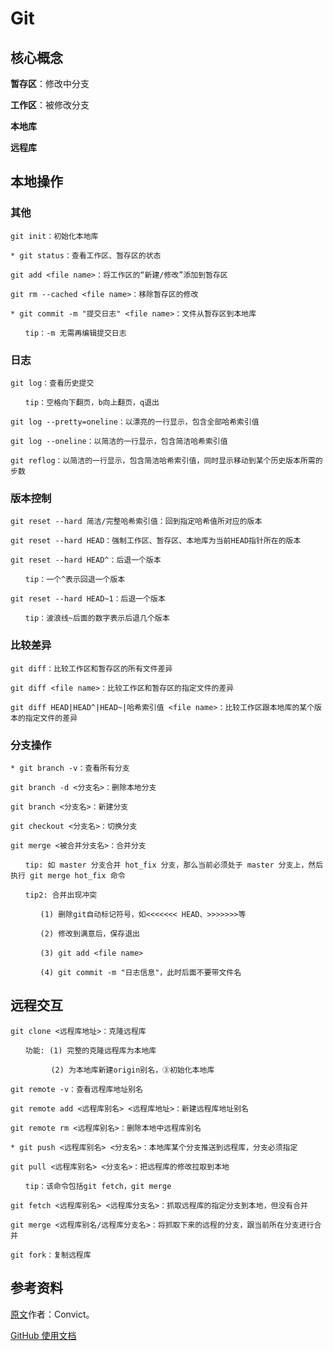 # Git

## 核心概念

**暂存区**：修改中分支

**工作区**：被修改分支

**本地库**

**远程库**

## 本地操作

### 其他

```
git init：初始化本地库

* git status：查看工作区、暂存区的状态

git add <file name>：将工作区的“新建/修改”添加到暂存区

git rm --cached <file name>：移除暂存区的修改

* git commit -m "提交日志" <file name>：文件从暂存区到本地库

　　tip：-m 无需再编辑提交日志
```

### 日志

```
git log：查看历史提交

　　tip：空格向下翻页，b向上翻页，q退出

git log --pretty=oneline：以漂亮的一行显示，包含全部哈希索引值

git log --oneline：以简洁的一行显示，包含简洁哈希索引值

git reflog：以简洁的一行显示，包含简洁哈希索引值，同时显示移动到某个历史版本所需的步数
```

### 版本控制

```
git reset --hard 简洁/完整哈希索引值：回到指定哈希值所对应的版本

git reset --hard HEAD：强制工作区、暂存区、本地库为当前HEAD指针所在的版本

git reset --hard HEAD^：后退一个版本　　

　　tip：一个^表示回退一个版本

git reset --hard HEAD~1：后退一个版本

　　tip：波浪线~后面的数字表示后退几个版本
```

### 比较差异

```
git diff：比较工作区和暂存区的所有文件差异

git diff <file name>：比较工作区和暂存区的指定文件的差异

git diff HEAD|HEAD^|HEAD~|哈希索引值 <file name>：比较工作区跟本地库的某个版本的指定文件的差异
```

### 分支操作

```
* git branch -v：查看所有分支

git branch -d <分支名>：删除本地分支

git branch <分支名>：新建分支

git checkout <分支名>：切换分支

git merge <被合并分支名>：合并分支

　　tip: 如 master 分支合并 hot_fix 分支，那么当前必须处于 master 分支上，然后执行 git merge hot_fix 命令

　　tip2: 合并出现冲突

　　　　(1) 删除git自动标记符号，如<<<<<<< HEAD、>>>>>>>等

　　　　(2) 修改到满意后，保存退出

　　　　(3) git add <file name>

　　　　(4) git commit -m "日志信息"，此时后面不要带文件名
```

## 远程交互

```
git clone <远程库地址>：克隆远程库

　　功能: (1) 完整的克隆远程库为本地库
        
         (2) 为本地库新建origin别名，③初始化本地库

git remote -v：查看远程库地址别名

git remote add <远程库别名> <远程库地址>：新建远程库地址别名

git remote rm <远程库别名>：删除本地中远程库别名

* git push <远程库别名> <分支名>：本地库某个分支推送到远程库，分支必须指定

git pull <远程库别名> <分支名>：把远程库的修改拉取到本地

　　tip：该命令包括git fetch，git merge

git fetch <远程库别名> <远程库分支名>：抓取远程库的指定分支到本地，但没有合并

git merge <远程库别名/远程库分支名>：将抓取下来的远程的分支，跟当前所在分支进行合并

git fork：复制远程库
```

## 参考资料

[原文](https://www.cnblogs.com/convict/p/10795320.html)作者：Convict。

[GitHub 使用文档](https://docs.github.com/en/free-pro-team@latest/github)